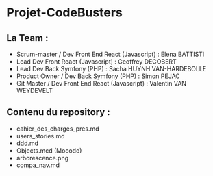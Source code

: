 # Projet-CodeBusters

## La Team :

- Scrum-master / Dev Front End React (Javascript) : Elena BATTISTI
- Lead Dev Front React (Javascript) : Geoffrey DECOBERT
- Lead Dev Back Symfony (PHP) : Sacha HUYNH VAN-HARDEBOLLE
- Product Owner / Dev Back Symfony (PHP) : Simon PEJAC
- Git Master / Dev Front End React (Javascript) : Valentin VAN WEYDEVELT

## Contenu du repository : 

- cahier_des_charges_pres.md
- users_stories.md
- ddd.md
- Objects.mcd (Mocodo)
- arborescence.png
- compa_nav.md
